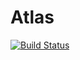 # Atlas

[![Build Status](https://travis-ci.org/auspices/atlas.svg?branch=master)](https://travis-ci.org/aupices/atlas)
